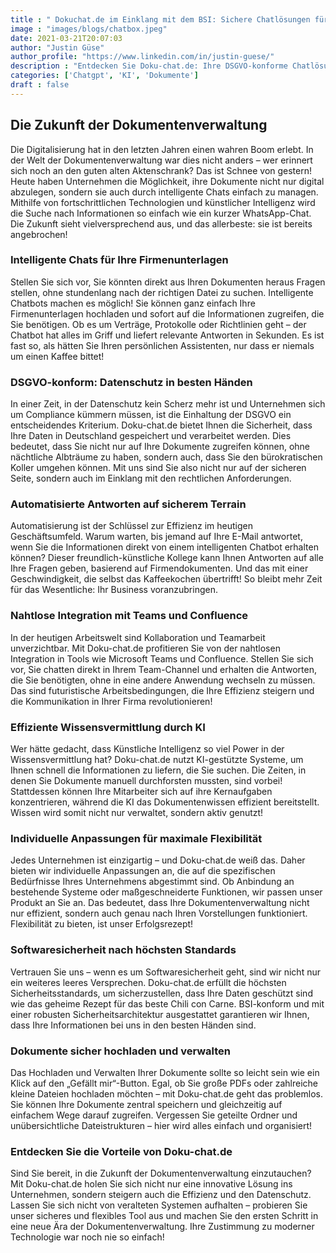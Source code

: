 ```yaml
---
title : " Dokuchat.de im Einklang mit dem BSI: Sichere Chatlösungen für Firmen"
image : "images/blogs/chatbox.jpeg"
date: 2021-03-21T20:07:03
author: "Justin Güse"
author_profile: "https://www.linkedin.com/in/justin-guese/"
description : "Entdecken Sie Doku-chat.de: Ihre DSGVO-konforme Chatlösung! Stellen Sie Fragen zu Dokumenten und erhalten Sie präzise Antworten – sicher und effizient."
categories: ['Chatgpt', 'KI', 'Dokumente']
draft : false
---
```


## Die Zukunft der Dokumentenverwaltung  

Die Digitalisierung hat in den letzten Jahren einen wahren Boom erlebt. In der Welt der Dokumentenverwaltung war dies nicht anders – wer erinnert sich noch an den guten alten Aktenschrank? Das ist Schnee von gestern! Heute haben Unternehmen die Möglichkeit, ihre Dokumente nicht nur digital abzulegen, sondern sie auch durch intelligente Chats einfach zu managen. Mithilfe von fortschrittlichen Technologien und künstlicher Intelligenz wird die Suche nach Informationen so einfach wie ein kurzer WhatsApp-Chat. Die Zukunft sieht vielversprechend aus, und das allerbeste: sie ist bereits angebrochen!

### Intelligente Chats für Ihre Firmenunterlagen  

Stellen Sie sich vor, Sie könnten direkt aus Ihren Dokumenten heraus Fragen stellen, ohne stundenlang nach der richtigen Datei zu suchen. Intelligente Chatbots machen es möglich! Sie können ganz einfach Ihre Firmenunterlagen hochladen und sofort auf die Informationen zugreifen, die Sie benötigen. Ob es um Verträge, Protokolle oder Richtlinien geht – der Chatbot hat alles im Griff und liefert relevante Antworten in Sekunden. Es ist fast so, als hätten Sie Ihren persönlichen Assistenten, nur dass er niemals um einen Kaffee bittet!

### DSGVO-konform: Datenschutz in besten Händen  

In einer Zeit, in der Datenschutz kein Scherz mehr ist und Unternehmen sich um Compliance kümmern müssen, ist die Einhaltung der DSGVO ein entscheidendes Kriterium. Doku-chat.de bietet Ihnen die Sicherheit, dass Ihre Daten in Deutschland gespeichert und verarbeitet werden. Dies bedeutet, dass Sie nicht nur auf Ihre Dokumente zugreifen können, ohne nächtliche Albträume zu haben, sondern auch, dass Sie den bürokratischen Koller umgehen können. Mit uns sind Sie also nicht nur auf der sicheren Seite, sondern auch im Einklang mit den rechtlichen Anforderungen.

### Automatisierte Antworten auf sicherem Terrain  

Automatisierung ist der Schlüssel zur Effizienz im heutigen Geschäftsumfeld. Warum warten, bis jemand auf Ihre E-Mail antwortet, wenn Sie die Informationen direkt von einem intelligenten Chatbot erhalten können? Dieser freundlich-künstliche Kollege kann Ihnen Antworten auf alle Ihre Fragen geben, basierend auf Firmendokumenten. Und das mit einer Geschwindigkeit, die selbst das Kaffeekochen übertrifft! So bleibt mehr Zeit für das Wesentliche: Ihr Business voranzubringen.

### Nahtlose Integration mit Teams und Confluence  

In der heutigen Arbeitswelt sind Kollaboration und Teamarbeit unverzichtbar. Mit Doku-chat.de profitieren Sie von der nahtlosen Integration in Tools wie Microsoft Teams und Confluence. Stellen Sie sich vor, Sie chatten direkt in Ihrem Team-Channel und erhalten die Antworten, die Sie benötigten, ohne in eine andere Anwendung wechseln zu müssen. Das sind futuristische Arbeitsbedingungen, die Ihre Effizienz steigern und die Kommunikation in Ihrer Firma revolutionieren!

### Effiziente Wissensvermittlung durch KI  

Wer hätte gedacht, dass Künstliche Intelligenz so viel Power in der Wissensvermittlung hat? Doku-chat.de nutzt KI-gestützte Systeme, um Ihnen schnell die Informationen zu liefern, die Sie suchen. Die Zeiten, in denen Sie Dokumente manuell durchforsten mussten, sind vorbei! Stattdessen können Ihre Mitarbeiter sich auf ihre Kernaufgaben konzentrieren, während die KI das Dokumentenwissen effizient bereitstellt. Wissen wird somit nicht nur verwaltet, sondern aktiv genutzt!

### Individuelle Anpassungen für maximale Flexibilität  

Jedes Unternehmen ist einzigartig – und Doku-chat.de weiß das. Daher bieten wir individuelle Anpassungen an, die auf die spezifischen Bedürfnisse Ihres Unternehmens abgestimmt sind. Ob Anbindung an bestehende Systeme oder maßgeschneiderte Funktionen, wir passen unser Produkt an Sie an. Das bedeutet, dass Ihre Dokumentenverwaltung nicht nur effizient, sondern auch genau nach Ihren Vorstellungen funktioniert. Flexibilität zu bieten, ist unser Erfolgsrezept!

### Softwaresicherheit nach höchsten Standards  

Vertrauen Sie uns – wenn es um Softwaresicherheit geht, sind wir nicht nur ein weiteres leeres Versprechen. Doku-chat.de erfüllt die höchsten Sicherheitsstandards, um sicherzustellen, dass Ihre Daten geschützt sind wie das geheime Rezept für das beste Chili con Carne. BSI-konform und mit einer robusten Sicherheitsarchitektur ausgestattet garantieren wir Ihnen, dass Ihre Informationen bei uns in den besten Händen sind. 

### Dokumente sicher hochladen und verwalten  

Das Hochladen und Verwalten Ihrer Dokumente sollte so leicht sein wie ein Klick auf den „Gefällt mir“-Button. Egal, ob Sie große PDFs oder zahlreiche kleine Dateien hochladen möchten – mit Doku-chat.de geht das problemlos. Sie können Ihre Dokumente zentral speichern und gleichzeitig auf einfachem Wege darauf zugreifen. Vergessen Sie geteilte Ordner und unübersichtliche Dateistrukturen – hier wird alles einfach und organisiert!

### Entdecken Sie die Vorteile von Doku-chat.de  

Sind Sie bereit, in die Zukunft der Dokumentenverwaltung einzutauchen? Mit Doku-chat.de holen Sie sich nicht nur eine innovative Lösung ins Unternehmen, sondern steigern auch die Effizienz und den Datenschutz. Lassen Sie sich nicht von veralteten Systemen aufhalten – probieren Sie unser sicheres und flexibles Tool aus und machen Sie den ersten Schritt in eine neue Ära der Dokumentenverwaltung. Ihre Zustimmung zu moderner Technologie war noch nie so einfach!